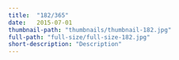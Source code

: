 ```yaml
---
title:  "182/365"
date:   2015-07-01
thumbnail-path: "thumbnails/thumbnail-182.jpg"
full-path: "full-size/full-size-182.jpg"
short-description: "Description"
---
```

